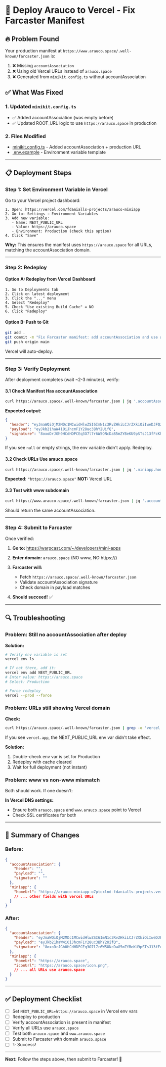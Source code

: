 # 🚀 Deploy Arauco to Vercel - Fix Farcaster Manifest

## 🔥 Problem Found

Your production manifest at `https://www.arauco.space/.well-known/farcaster.json` is:
1. ❌ Missing `accountAssociation`
2. ❌ Using old Vercel URLs instead of `arauco.space`
3. ❌ Generated from `minikit.config.ts` without accountAssociation

## ✅ What Was Fixed

### 1. Updated `minikit.config.ts`
- ✅ Added accountAssociation (was empty before)
- ✅ Updated ROOT_URL logic to use `https://arauco.space` in production

### 2. Files Modified
- [minikit.config.ts](minikit.config.ts) - Added accountAssociation + production URL
- [.env.example](.env.example) - Environment variable template

---

## 📋 Deployment Steps

### Step 1: Set Environment Variable in Vercel

Go to your Vercel project dashboard:

```
1. Open: https://vercel.com/fdanialls-projects/arauco-miniapp
2. Go to: Settings → Environment Variables
3. Add new variable:
   - Name: NEXT_PUBLIC_URL
   - Value: https://arauco.space
   - Environment: Production (check this option)
4. Click "Save"
```

**Why:** This ensures the manifest uses `https://arauco.space` for all URLs, matching the accountAssociation domain.

---

### Step 2: Redeploy

#### Option A: Redeploy from Vercel Dashboard
```
1. Go to Deployments tab
2. Click on latest deployment
3. Click the "..." menu
4. Select "Redeploy"
5. Check "Use existing Build Cache" = NO
6. Click "Redeploy"
```

#### Option B: Push to Git
```bash
git add .
git commit -m "Fix Farcaster manifest: add accountAssociation and use arauco.space"
git push origin main
```

Vercel will auto-deploy.

---

### Step 3: Verify Deployment

After deployment completes (wait ~2-3 minutes), verify:

#### 3.1 Check Manifest Has accountAssociation
```bash
curl https://arauco.space/.well-known/farcaster.json | jq '.accountAssociation'
```

**Expected output:**
```json
{
  "header": "eyJmaWQiOjM2MDc1MCwidHlwZSI6ImN1c3RvZHkiLCJrZXkiOiIweDJFQzc4MjE0OEZkMmFFRjlBOTc1MTdkQmFEODE0RGViRkUxZDliQTcifQ",
  "payload": "eyJkb21haW4iOiJhcmF1Y28uc3BhY2UifQ",
  "signature": "8oxoDrJGh0HCdHDPCEq3O7l7r6W5ONcDa85mZYBeKU9pSTsJ13fFcKko0GGd4q9pAw82oHMyZPQXc1Vbz9qYFBw="
}
```

If you see `null` or empty strings, the env variable didn't apply. Redeploy.

#### 3.2 Check URLs Use arauco.space
```bash
curl https://arauco.space/.well-known/farcaster.json | jq '.miniapp.homeUrl'
```

**Expected:** `"https://arauco.space"`
**NOT:** Vercel URL

#### 3.3 Test with www subdomain
```bash
curl https://www.arauco.space/.well-known/farcaster.json | jq '.accountAssociation'
```

Should return the same accountAssociation.

---

### Step 4: Submit to Farcaster

Once verified:

1. **Go to:** https://warpcast.com/~/developers/mini-apps

2. **Enter domain:** `arauco.space` (NO www, NO https://)

3. **Farcaster will:**
   - Fetch `https://arauco.space/.well-known/farcaster.json`
   - Validate accountAssociation signature
   - Check domain in payload matches

4. **Should succeed!** ✅

---

## 🔍 Troubleshooting

### Problem: Still no accountAssociation after deploy

**Solution:**
```bash
# Verify env variable is set
vercel env ls

# If not there, add it:
vercel env add NEXT_PUBLIC_URL
# Enter value: https://arauco.space
# Select: Production

# Force redeploy
vercel --prod --force
```

### Problem: URLs still showing Vercel domain

**Check:**
```bash
curl https://arauco.space/.well-known/farcaster.json | grep -o 'vercel.app'
```

If you see `vercel.app`, the NEXT_PUBLIC_URL env var didn't take effect.

**Solution:**
1. Double-check env var is set for Production
2. Redeploy with cache cleared
3. Wait for full deployment (not instant)

### Problem: www vs non-www mismatch

Both should work. If one doesn't:

**In Vercel DNS settings:**
- Ensure both `arauco.space` and `www.arauco.space` point to Vercel
- Check SSL certificates for both

---

## 📝 Summary of Changes

### Before:
```json
{
  "accountAssociation": {
    "header": "",
    "payload": "",
    "signature": ""
  },
  "miniapp": {
    "homeUrl": "https://arauco-miniapp-o7ptcxlnd-fdanialls-projects.vercel.app",
    // ... other fields with vercel URLs
  }
}
```

### After:
```json
{
  "accountAssociation": {
    "header": "eyJmaWQiOjM2MDc1MCwidHlwZSI6ImN1c3RvZHkiLCJrZXkiOiIweDJFQzc4MjE0OEZkMmFFRjlBOTc1MTdkQmFEODE0RGViRkUxZDliQTcifQ",
    "payload": "eyJkb21haW4iOiJhcmF1Y28uc3BhY2UifQ",
    "signature": "8oxoDrJGh0HCdHDPCEq3O7l7r6W5ONcDa85mZYBeKU9pSTsJ13fFcKko0GGd4q9pAw82oHMyZPQXc1Vbz9qYFBw="
  },
  "miniapp": {
    "homeUrl": "https://arauco.space",
    "iconUrl": "https://arauco.space/icon.png",
    // ... all URLs use arauco.space
  }
}
```

---

## ✅ Deployment Checklist

- [ ] Set `NEXT_PUBLIC_URL=https://arauco.space` in Vercel env vars
- [ ] Redeploy to production
- [ ] Verify accountAssociation is present in manifest
- [ ] Verify all URLs use `arauco.space`
- [ ] Test both `arauco.space` and `www.arauco.space`
- [ ] Submit to Farcaster with domain `arauco.space`
- [ ] ✨ Success!

---

**Next:** Follow the steps above, then submit to Farcaster! 🚀
